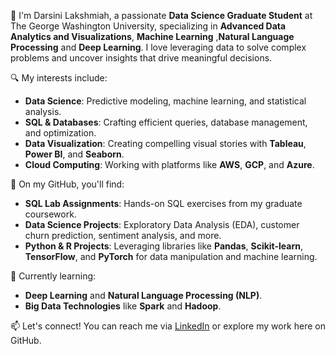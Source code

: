 👋 I'm Darsini Lakshmiah, a passionate **Data Science Graduate Student** at The George Washington University, specializing in **Advanced Data Analytics and Visualizations**, **Machine Learning** ,**Natural Language Processing** and **Deep Learning**. I love leveraging data to solve complex problems and uncover insights that drive meaningful decisions.

🔍 My interests include:
- **Data Science**: Predictive modeling, machine learning, and statistical analysis.
- **SQL & Databases**: Crafting efficient queries, database management, and optimization.
- **Data Visualization**: Creating compelling visual stories with **Tableau**, **Power BI**, and **Seaborn**.
- **Cloud Computing**: Working with platforms like **AWS**, **GCP**, and **Azure**.

🚀 On my GitHub, you'll find:
- **SQL Lab Assignments**: Hands-on SQL exercises from my graduate coursework.
- **Data Science Projects**: Exploratory Data Analysis (EDA), customer churn prediction, sentiment analysis, and more.
- **Python & R Projects**: Leveraging libraries like **Pandas**, **Scikit-learn**, **TensorFlow**, and **PyTorch** for data manipulation and machine learning.

🌱 Currently learning:
- **Deep Learning** and **Natural Language Processing (NLP)**.
- **Big Data Technologies** like **Spark** and **Hadoop**.

📫 Let's connect! You can reach me via [LinkedIn](https://www.linkedin.com/in/darsini-lakshmiah/) or explore my work here on GitHub.


